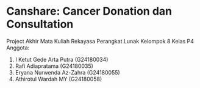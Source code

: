 # Canshare: Cancer Donation dan Consultation
Project Akhir Mata Kuliah Rekayasa Perangkat Lunak Kelompok 8 Kelas P4
Anggota:
1. I Ketut Gede Arta Putra (G24180034)
2. Rafi Adiapratama (G24180035)
3. Eryana Nurwenda Az-Zahra (G24180055)
4. Athirotul Wardah MY (G24180058)
